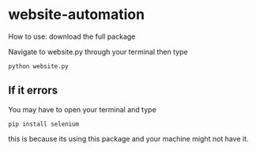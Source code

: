 # website-automation

How to use: download the full package

Navigate to website.py through your terminal then type
```
python website.py
```

## If it errors

You may have to open your terminal and type 
```
pip install selenium
```
this is because its using this package and your machine might not have it. 
